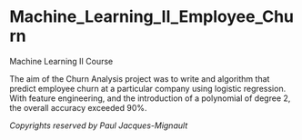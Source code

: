 # Machine_Learning_II_Employee_Churn
Machine Learning II Course

The aim of the Churn Analysis project was to write and algorithm that predict employee churn at a particular company using logistic regression.
With feature engineering, and the introduction of a polynomial of degree 2, the overall accuracy exceeded 90%. 

*Copyrights reserved by Paul Jacques-Mignault*

